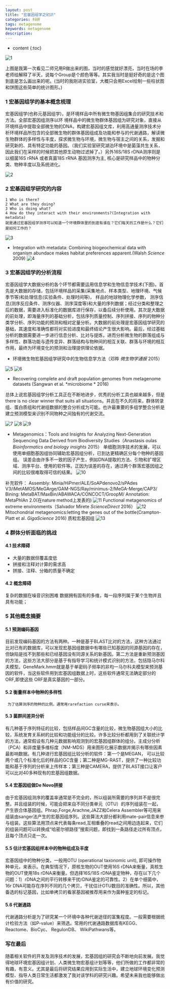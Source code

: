 ```yaml
---
layout: post
title: "宏基因组学之初识"
categories: 科研
tags: metagenome
keywords: metagenome
description: 
---
```


* content
{:toc}

![1](http://o7zaxp1i2.bkt.clouddn.com/1.jpg)

上图是我第一次看见二师兄用R做出来的图，当时的感觉就好漂亮，当时在场的李老师给解释了半天，说每个Group是个颜色等等。其实我当时是挺好奇的是这个图到底是怎么画出来的呢。(当时的我刚进实验室，大概只会用Excel绘制一些柱状图和饼图这些简单的统计图形。)



     
### 1 宏基因组学的基本概念梳理

宏基因组学(也称元基因组学)，是环境样品中所有微生物基因组集合的研究技术和方法。全部宏基因组测序以环
境样品中的微生物群体基因组为研究对象，直接从环境样品中提取全部微生物的DNA，构建宏基因组文库，利用高通量测序技术分析环境样品所包含的全部微生物的群体基因组成及功能和参与的代谢通路，解读微生物群体的多样性与丰度，探求微生物与环境，微生物与宿主之间的关系，发掘和研究新的、具有特定功能的基因。（我们实验室研究湖泊环境中是菌藻共生关系，因此我们在采样的时候把其他原生动物过滤掉了。）另外16S/18S 
rDNA测序则是以细菌16S rRNA 或者真菌18S rRNA 基因测序为主,
核心是研究样品中的物种分类、物种丰度以及系统进化。

![2](http://o7zaxp1i2.bkt.clouddn.com/process_of_metagenomics.jpg)

### 2 宏基因组学研究的内容
    1 Who is there? 
    2 What are they doing? 
    3 Who is doing what? 
    4 How do they interact with their environments?(Integration with metadata) 
    就是通过宏基因组学测序可以知道一个环境群体里的到底有谁在？它们每天的工作是什么？它们是如何工作的？
	
![3](http://o7zaxp1i2.bkt.clouddn.com/mg.jpg)

- Integration with metadata:
Combining biogeochemical data with organism abundace makes habitat preferences apparent.(Walsh *Science* 2009)
![4](http://o7zaxp1i2.bkt.clouddn.com/11.jpg)

### 3 宏基因组学的分析流程

宏基因组学大数据分析的各个环节都需要运用信息学和生物信息学技术(下图)。首先是大数据的存储，包括环境样品的采集(采集地点、样本类型、地理环境、气候季节等)和处理信息(实验条件、处理时间等)， 样品的地球物理化学参数， 测序信息(测序反应条件、测序仪器、测序深度等)和大量的序列数据；经过分类和整理之后的数据，需要进入标准化的数据库进行保存，以备后续分析使用。其次是大数据的前处理，即海量序列的基础分析，包括序列质量控制、序列拼接、序列的物种分类学分析、序列功能的预测和相对定量分析。大数据的前处理是宏基因组学研究的基础，其速度和准确性都将对实验进度和最终结论产生很大影响。最后，经过基础分析的数据需要进一步进行信息分析、比对与提炼，进而分析微生物的群落组成与多样性、群落功能与遗传变异、群落结构与物种间的相互关联、群落与环境的相互作用，最终为环境变化的预测和治理提供理论依据。

- 环境微生物宏基因组学研究中的生物信息学方法（邓晔 *微生物学通报* 2015）

![5](http://o7zaxp1i2.bkt.clouddn.com/9.jpg)
![6](http://o7zaxp1i2.bkt.clouddn.com/8.jpg)
- Recovering complete and draft population genomes from metagenome datasets (Sangwan et al. *microbiome * 2016)

总体上说宏基因组学分析工具正在不断地进步，优秀的分析工具也越来越多，但是there is no clear winner that suits all situations。并且在不久的将来，群体转录组、蛋白质组和代谢组数据的整合分析成为可能。也许最重要的多组学整合分析是建立预测模型来识别不同物种之间独有的代谢交流。

![7](http://o7zaxp1i2.bkt.clouddn.com/6.png)
![8](http://o7zaxp1i2.bkt.clouddn.com/12.png)
![9](http://o7zaxp1i2.bkt.clouddn.com/13.png)

- Metagenomics：Tools and Insights for Analyzing Next-Generation Sequencing Data Derived from Biodiversity Studies（Anastasis oulas *Bioinformatics and biology insights* 2015）
单细胞测序技术的发展，可以使用单细胞基因组协同辅助宏基因组分析，已到达更精确区分每个物种的基因组。
误差会由许多不一致的因子产生，例如DNA提取的方法、引物和扩增区域、测序平台、使用的软件等。正因为误差的存在，通过两个群落宏基因组之间的比较很难取得可信的结果。
![10](http://o7zaxp1i2.bkt.clouddn.com/7.png)

补充软件：
Assembly:
Minia/HiPmer/ALE/SoAPdenovo2/sPAdes V3/iMetAMOS/MeGArge/GAM-NGS/Ray/minimus-2/MeGA-Merge/CAP3/
Bining:
MetaBAT/MaxBin/ABAWACA/CONCOCT/GroopM/
Annotation:
MetaPhlAn 2.0(在nature method上发表的)
![11](http://o7zaxp1i2.bkt.clouddn.com/2.png)
Functional metagenomics of extreme environments（Salvador Mirete *ScienceDirect* 2016）
![12](http://o7zaxp1i2.bkt.clouddn.com/4.jpg)
Mitochondrial metagenomics:letting the genes out of the bottle(Crampton-Platt et al. *GigaScience* 2016)
质粒宏基因组
![13](http://o7zaxp1i2.bkt.clouddn.com/f701907d-fa0d-49e6-a216-7941916c0722.png)

### 4 群体分析面临的挑战

#### 4.1 技术障碍

- 大量的数据但覆盖度低   
- 拼接和注释对计算的需求高  
- 拼接、注释、分箱的质量不确定

#### 4.2 概念障碍

复杂的数据在噪音识别困难
数据拥有固有的多维，每一段序列属于某个生物并且具有功能；

### 5 其他概念摘要

#### 5.1 预测编码基因

目前发现编码基因的方法有两种。一种是基于BLAST比对的方法，这种方法通过比对已有的数据库，可以发现宏基因组数据中有哪些已知基因的同源基因的存在，但缺陷是找不到那些和已经基因没有同源关系的新基因。第二方法是重新预测基因的方法，这些方法大部分是基于有指导学习和统计模式识别的方法，包括隐马尔科夫模型。GeneMark.hmm就是基于单密码子频率的非均一马尔科夫模型来预测基因的软件，当这些软件用到宏基因组数据上时，这些软件通常无法确定部分的ORF,即使这些 ORF是真实基因的一部分。

#### 5.2 衡量样本中物种的多样性

     为了估算测序的物种的比例，通常用rarefaction curse来表示。

#### 5.3 菌群间差异分析

有几种基于序列特征的比较，包括样品间GC含量的比较，微生物基因组大小的比较，系统发育关系树的比较和功能组分的比较。许多比较分析都用到了关联统计学的方法，通常假设有几种元数据影响观测到的宏基因组群体的组分。主成分分析（PCA）和非度量多维标度（NM-MDS）用来图形化展示数据并揭示有哪些因素最影响数据。有几种进行宏基因组比较分析的软件：第一个是MEGAN， 可以比较两个或几个标准化后的样品的GC含量；第二种是MG-RAST，提供了一种比较功能和基于序列的分析来上传样本；第三种是CAMERA，提供了BLAST接口让客户可以比对40多种现有的宏基因组数据。

#### 5.4 宏基因组做De Novo拼接

由于宏基因组测序的覆盖率通常是不完全的，所以组装所需要的序列并不是很完整。并且组装的时候，可能会把来自不同分类单元（OTU）的序列组装在一起，产生嵌合体基因组。Phrap,Forge,Arachne,JAZZ和Celera Assembler等可用来组装由sanger法产生的宏基因组序列。这些算法大部分都利用mate-pair信息来参与组装。这些算法用顶点来代表每条read,互相重叠的read之间用边连起来，它们的组装问题可以转换成“哈密尔顿路径”搜索问题，即找到一条路径走过所有顶点，且每个顶点只走一次。

#### 5.5 估计宏基因组样本中的物种组成及丰度

宏基因组中的物种分类，一般用OTU (operational taxonomic unit), 即可操作物种单元，来表示。在典型情况下，原核生物的OUT使用16S rDNA来衡量，真核生物的OUT使用18s rDNA来衡量。但选择16S/18S rDNA鉴定物种，存在以下几个问题：1）rDNA之间的平行转移来干扰rDNA鉴定的可靠性。2）在单个细菌中，16r DNA可能存在序列不同的几个拷贝，干扰估计OTU数目的准确性。所以，其他备选的标记基因，比如单拷贝的看家基因被推荐用来作为菌种鉴定的标记。

#### 5.6 代谢通路

代谢通路分析是为了研究某一个环境中各种代谢途径的富集程度。一般需要根据统计检验方法（如P-value）来筛选。常用的代谢通路数据库有KEGG、Reactome、BioCyc、 RegulonDB、 WikiPathwans等。

### 写在最后

随着相关软件的开发及测序技术的发展，宏基因组的研究会不断地向前发展。我觉得地球环境宏基因组计划、人类微生物宏基组计划等等，他们所做的工作都非常的有趣，有意义。尤其是最后将研究结果应用到实际生活中，建立地球环境变化预测模型、指导人类日常生活都激发了我对该学科的研究兴趣。希望未来我也能够做出有价值的研究。